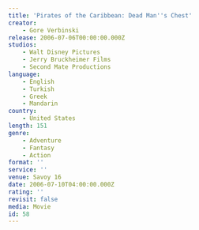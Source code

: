 ```yaml
---
title: 'Pirates of the Caribbean: Dead Man''s Chest'
creator:
    - Gore Verbinski
release: 2006-07-06T00:00:00.000Z
studios:
    - Walt Disney Pictures
    - Jerry Bruckheimer Films
    - Second Mate Productions
language:
    - English
    - Turkish
    - Greek
    - Mandarin
country:
    - United States
length: 151
genre:
    - Adventure
    - Fantasy
    - Action
format: ''
service: ''
venue: Savoy 16
date: 2006-07-10T04:00:00.000Z
rating: ''
revisit: false
media: Movie
id: 58
---
```



